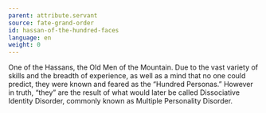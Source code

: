 ```yaml
---
parent: attribute.servant
source: fate-grand-order
id: hassan-of-the-hundred-faces
language: en
weight: 0
---
```


One of the Hassans, the Old Men of the Mountain. Due to the vast variety of skills and the breadth of experience, as well as a mind that no one could predict, they were known and feared as the “Hundred Personas.” However in truth, “they” are the result of what would later be called Dissociative Identity Disorder, commonly known as Multiple Personality Disorder.
